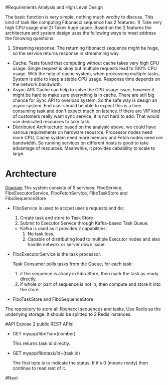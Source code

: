 #Requriements Analysis and High Level Design

The basic function is very simple, nothing much wrothy to discuss. This kind of task like computing Fibonacci sequence has 2 features: 1) Take very high CPU usage and 2) Takes huge space. Based on the 2 features the architecture and system design uses the following ways to meet address the following questions:

1. Streaming response: The returning fibonacci sequence might be huge, so the service returns response in streamming way.
- Cache: Tests found that computing without cache takes very high CPU usage. Single request is okay but multiple requests lead to 100% CPU usage. With the help of cache system, when processing multiple tasks, System is able to keep a stable CPU usage. Response time depends on the network bandwidth. 
- Async API: Cache can help to solve the CPU usage issue, however it might be hard to make sure everything is in cache. There are still big chance for Sync API to overload system. So the safe way is design an async system. End user should be able to expect this is a time consuming task and don't expect much on latency. If there are VIP kind of customers really want sync service, it is not hard to add. That would use dedicated resources to take task.
- Distributed Architecture: based on the analysic above, we could have various requirements on hardware reousrce. Processor nodes need more CPU, Cache system need more memory and Fetch nodes need ore bandwidith. So running services on different hosts is good to take advantage of resources. Meanwhile, it provides cabability to scale to large.

# Archtecture
[Diagram](https://drive.google.com/file/d/0B4dYAL73RDJHbjRnb1c0MkZ5a2s/view?usp=sharing)
Ths system consists of 5 services: FiboService, FiboExecutorService, FiboFetchService, FiboTaskStore and FiboSequenceStore
- FiboService is used to accpet user's requests and do:
  1. Create task and store to Task Store
  2. Submit to Executor Service through Kafka-based Task Queue.
  
    - Kafka is used as it provides 2 capabilities:
      1. No task loss.
      2. Capable of distributing load to multiple Executor nodes and also handle network or server down issue.  
     
- FiboExecutorService is the task processor. 

  Task Consumer polls tasks from the Queue, for each task:
    1. if the sequence is alrady in Fibo Store, then mark the task as ready directly. 
    2. if whole or part of sequence is not in, then compute and store it into the store.  
    
- FiboTaskStore and FiboSequenceStore

The repository to store all fibonacci sequences and tasks. Use Redis as the underlying storage. It should be splitted to 2 Redis instances. 

#API
Expose 2 public REST APIs:

- GET myapp/fibo?sn=(number)

    This returns task id directly.

- GET myapp/fibotask/id=(task id)

    The first byte is to indicate the status. If it's 0 (means ready) then continue to read rest of it.

#Next
